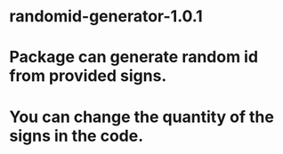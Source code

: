# randomid-generator-1.0.1

# Package can generate random id from provided signs.
# You can change the quantity of the signs in the code.